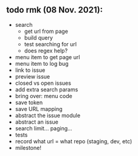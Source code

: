 ## todo rmk (08 Nov. 2021):
 - search
    - get url from page
    - build query
    - test searching for url
    - does regex help?
  - menu item to get page url
  - menu item to log bug
  - link to issue
  - preview issue
  - closed vs open issues
  - add extra search params
  - bring over: menu code
  - save token
 - save URL mapping
 - abstract the issue module
 - abstract an issue
 - search limit... paging...
 - tests
 - record what url = what repo (staging, dev, etc)
 - milestone!
